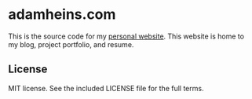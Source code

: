 # adamheins.com
This is the source code for my [personal website](https://adamheins.com). This
website is home to my blog, project portfolio, and resume.

## License
MIT license. See the included LICENSE file for the full terms.
